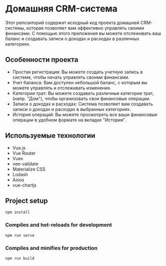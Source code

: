 # Домашняя CRM-система

Этот репозиторий содержит исходный код проекта домашней CRM-системы, которая позволяет вам эффективно управлять своими финансами. С помощью этого приложения вы можете отслеживать ваш баланс и создавать записи о доходах и расходах в различных категориях.

## Особенности проекта

* Простая регистрация: Вы можете создать учетную запись в системе, чтобы начать управлять своими финансами.
* Учет баланса: Вам доступен небольшой баланс, с которым вы можете управлять и отслеживать изменения.
* Категории трат: Вы можете создавать различные категории трат, (напр. "Дом"), чтобы организовать свои финансовые операции.
* Записи о доходах и расходах: Система позволяет вам создавать записи о доходах и расходах в выбранных категориях.
* История операций: Вы можете просмотреть все ваши финансовые операции в удобном формате на вкладке "История".

## Используемые технологии

* Vue.js
* Vue Router
* Vuex
* vee-validate
* Materialize CSS
* Lodash
* Axios
* vue-chartjs


## Project setup
```
npm install
```

### Compiles and hot-reloads for development
```
npm run serve
```

### Compiles and minifies for production
```
npm run build
```


